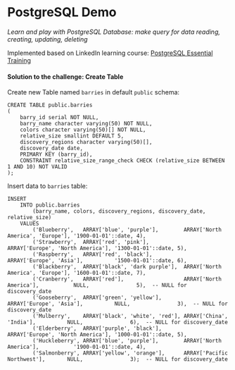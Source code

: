 # PostgreSQL Demo

_Learn and play with PostgreSQL Database: make query for data reading, creating, updating, deleting_

Implemented based on LinkedIn learning course:
[PostgreSQL Essential Training](https://www.linkedin.com/learning/postgresql-essential-training-22611610)


#### Solution to the challenge: Create Table

Create new Table named `barries` in default `public` schema: 
```
CREATE TABLE public.barries
(
    barry_id serial NOT NULL,
    barry_name character varying(50) NOT NULL,
    colors character varying(50)[] NOT NULL,
    relative_size smallint DEFAULT 5,
    discovery_regions character varying(50)[],
    discovery_date date,
    PRIMARY KEY (barry_id),
    CONSTRAINT relative_size_range_check CHECK (relative_size BETWEEN 1 AND 10) NOT VALID
);
```

Insert data to `barries` table:

```
INSERT 
    INTO public.barries 
        (barry_name, colors, discovery_regions, discovery_date, relative_size) 
    VALUES
        ('Blueberry',   ARRAY['blue', 'purple'],        ARRAY['North America', 'Europe'], '1900-01-01'::date, 4),
        ('Strawberry',  ARRAY['red', 'pink'],           ARRAY['Europe', 'North America'], '1300-01-01'::date, 5),
        ('Raspberry',   ARRAY['red', 'black'],          ARRAY['Europe', 'Asia'],          '1500-01-01'::date, 6),
        ('Blackberry',  ARRAY['black', 'dark purple'],  ARRAY['North America', 'Europe'], '1600-01-01'::date, 7),
        ('Cranberry',   ARRAY['red'],                   ARRAY['North America'],           NULL,               5),  -- NULL for discovery_date
        ('Gooseberry',  ARRAY['green', 'yellow'],       ARRAY['Europe', 'Asia'],          NULL,               3),  -- NULL for discovery_date
        ('Mulberry',    ARRAY['black', 'white', 'red'], ARRAY['China', 'India'],          NULL,               6),  -- NULL for discovery_date
        ('Elderberry',  ARRAY['purple', 'black'],       ARRAY['Europe', 'North America'], '1000-01-01'::date, 5),
        ('Huckleberry', ARRAY['blue', 'purple'],        ARRAY['North America'],           '1900-01-01'::date, 4),
        ('Salmonberry', ARRAY['yellow', 'orange'],      ARRAY['Pacific Northwest'],       NULL,               3);  -- NULL for discovery_date
```